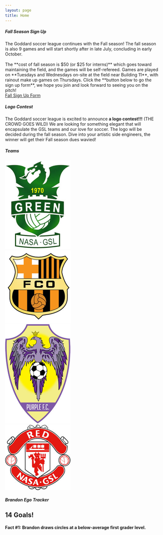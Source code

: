 ```yaml
---
layout: page
title: Home
---
```


<script>
    const sound = new Audio();
    function playSound(filename) {
        console.log("Playing song: " + filename);
        sound.src = "/assets/audio/" + filename + ".mp3";
        sound.play();
    }
</script>

<!-- begin row sign up -->
<div class="card text-center mt-3 bg-theme">
<div class="card-header text-center bg-light">
    <h5>Fall Season Sign Up</h5>
</div>
<div class="card-body">
<div class="row" markdown=1>
The Goddard soccer league continues with the Fall season! The fall season is also 9 games and will start shortly after in late July, concluding in early October.
<br><br>
The **cost of fall season is $50 <span class="text-rainbow">(or $25 for interns)</span>** which goes toward maintaining the field, and the games will be self-refereed. Games are played on **Tuesdays and Wednesdays on-site at the field near Building 11**, with rainout make up games on Thursdays. Click the **button below to go the sign up form**, we hope you join and look forward to seeing you on the pitch!
</div>
<div class="row px-3 ">
<!-- <div class="col-md-6 mt-3">
    <a type="button" class="btn btn-primary col-6" href="https://forms.gle/iggf2sibER2xtd7z8">Spring Sign Up Form</a>
</div> -->
<div class="col-md-12 mt-3">
    <a type="button" class="btn bg-button col-6" href="https://forms.gle/YN3VdfuhnKLRoKez9">Fall Sign Up Form</a>
</div>
</div>
</div>
</div>

<!-- begin logo contest -->
<div class="card text-center mt-3 bg-theme">
<div class="card-header text-center bg-light">
    <h5>Logo Contest</h5>
</div>
<div class="card-body">
<div class="row" markdown=1>
The Goddard soccer league is excited to announce <strong class="text-rainbow">a logo contest!!!</strong> (THE CROWD GOES WILD) We are looking for something elegant that will encapsulate the GSL teams and our love for soccer. The logo will be decided during the fall season. Dive into your artistic side engineers, the winner will get their Fall season dues wavied!
</div>
</div>
</div>

<!-- begin row champ video -->
<!-- <div class="card bg-light text-center my-3">
<div class="card-header text-center">
    2023 Championship Game
</div>
<div class="card-body">
    <!-- <script>
        randInt = Math.floor(Math.random() * 2) + 1;
        document.write('<img src="/images/2023-' + randInt + '.jpg" class="img-fluid w-100 rounded"/>');
    </script>
    <video width="100%" poster="/assets/img/2023/GSL-Championship-2023.png" controls>
        <source src="/assets/img/2023/GSL-Championship-2023.webm" type="video/webm">
        <source src="/assets/img/2023/GSL-Championship-2023.mp4" type="video/mp4">
    </video>

</div>
</div> -->

<!-- begin row teams -->
<div class="card text-center mt-3 bg-theme">
<div class="card-header text-center bg-light">
    <h5>Teams</h5>
</div>
<div class="card-body">
<div class="row">
    <div class="col-3 my-auto">
        <a href="/rosters">
            <img src="/images/teams/green.jpg" class="img-fluid rounded"/>
        </a>
    </div>
    <div class="col-3 my-auto">
        <a href="/rosters">
            <img src="/images/teams/orange.jpg" class="img-fluid rounded"/>
        </a>
    </div>
    <div class="col-3 my-auto">
        <a href="/rosters">
            <img src="/images/teams/purple.jpg" class="img-fluid rounded"/>
        </a>
    </div>
    <div class="col-3 my-auto">
        <a href="/rosters">
            <img src="/images/teams/red.jpg" class="img-fluid rounded"/>
        </a>
    </div>
</div>
</div>
</div>

<!-- begin row leading goal scorer -->
<script>
    const bfacts = [
        "Brandon draws circles at a below-average first grader level.",
        "Brandon spits out the sunflower seeds and eats the shells.",
        "Brandon swapped the water pipes out for lead ones because he likes the taste.",
        "Brandon doesn't think Shania Twain is the greatest country singer of all time.",
        "Brandon puts one chopstick in each hand and uses the wide end.",
        "Brandon doesn't like dogs because they \"want to hang out too much\".",
        "Brandon thinks Allie should have stayed with Lon instead choosing Noah.",
        "Brandon tapes every Dane Cook stand up routine on his VCR.",
        "Brandon can't pronounce basic words like \"water\" and \"Florida\".",
        "Brandon has totaled a car in a driveway.",
        "Brandon thinks we should move the nation's capitol to Des Moines.",
        "Brandon was glad Jeopardy moved on from Alex Trebek.",
        "Brandon celebrates on Harambe rememberance day.",
        "Brandon shuffles playing cards face up.",
        "Brandon has missed penalty kicks for throw ins.",
        "Brandon holds computer mice with two hands.",
        "Brandon complains that Sesame Street \"isn't political enough\".",
        "Brandon brings his own sand to the beach because \"beach sand is too coarse\".",
        "Brandon thinks the fuchsia crayons have a more refined taste than the sea green crayons.",
        "Brandon doesn't sing happy birthday to children under 10.",
        "Brandon orders sparkling water at beer gardens.",
        "Brandon doesn't think Hakuna Matata is a wonderful phrase.",
        "Brandon maintains that Pokemon should be pay-to-win.",
        "Brandon uses hydroponics to grow mosquito larvae.",
        "Brandon protested the release of Harry Potter and the Deathly Hallows.",
        "Brandon didn't think McCarthyism involved any unlawful persecution or fear mongering.",
        "Brandon wishes Halloween was always held on a school night.",
        "Brandon is happy the polar ice caps are melting so that \"Santa has no home\".",
        "Brandon advocates against the installation of wheelchair accessibility ramps.",
        "Brandon licks his fingers after every cheeseball, even when sharing.",
        "Brandon was caught trying to sabatoge a Super Soaker manufacturing plant.",
        "Brandon buys taxidermied deer legs to \"trample his neighbor's flower garden without arousing suspicion\".",
        "Brandon once brought a ladle to a knife fight.",
        "Brandon thinks the Golgi apparatus is the powerhouse of the cell.",
        "Brandon loves Dreamworks Madagascar but doesn't even know the name of the zebra.",
        "Brandon hallucinated a new chess piece, like a queen that can only move one square.",
        "Brandon claims to have a black belt, but its from the boy's department at Kohls.",
        "Brandon only knows the dry cereal guy living on Drury Lane.",
        "Brandon has invented 17 forms of metastatic cancer to date.",
        "Brandon believes Napoleon's Russian campaign was a strategic masterclass.",
        "Brandon has gotten mostly A's and a few B's on breathalyzer tests.",
        "Brandon beat a koala in a head to head duel the koala didn't know about.",
        "Brandon turns around and goes back upon encountering two roads diverging in a wood.",
        "Brandon always gives a standing ovation when the plane lands.",
        "Brandon is under the impression McLovin learned to drive in Pennsylvania.",
        "Brandon thinks horseradish sauce was concocted by \"hardcore left-wing media pundits\".",
        "Brandon doesn't understand why cheaters have to eat so much pumpkin, but \"it is delicious\".",
        "Brandon buys two gallons of 2% milk and mixes them because he only drinks 4%.",
        "Brandon is an avid cubic-Neptuner.",
        "Brandon considers Nickleback's 2nd album, The State, to be more \"sensual \" than Curb, their 1st.",
        "Brandon thinks the prime meridian is latitudinal.",
        "Brandon wanted to be a debt collector specifically for \"impovershied single mothers\" growing up.",
        "Brandon once said the Shrek soundtrack is \"like no cap pretty mid skibidi rizzler\".",
        "Brandon brings wire cutters to karoke night because he doesn't like how excited people get.",
        "Brandon lives in a reality based in object impermanence.",
        "Brandon once received a speeding ticket for driving down an elementary school hallway.",
        "Brandon files complaints if the flight attendent isn't there within 45 seconds.",
        "Brandon thinks he is impervious to the Dunning-Kruger effect.",
        "Brandon is considered a Team Edward ultra by the Twilight subreddit.",
        "Brandon says Gilgamesh from Virgil's The Odyssey is the best Shakesperean character.",
    ];

    function bfactGen() {
        bfactsInt = Math.floor(Math.random() * bfacts.length);
        document.getElementById("bfact").innerHTML = 'Fact #' + (bfactsInt+1) + ': ' + bfacts[bfactsInt];
    }
</script>


<div class="card text-center mt-3 bg-rainbow">
<div class="card-header text-center bg-light">
    <h5>Brandon Ego Tracker</h5>
</div>
<div class="card-body" onclick="playSound('hero'); bfactGen();" markdown=1>
<div class="d-flex justify-content-center">
<div class="overflow-auto w-100">

<h2>14 Goals!</h2>
<h4 id="bfact">Fact #1: Brandon draws circles at a below-average first grader level.</h4>

<script>
    bfactGen();
</script>

</div>
</div>
</div>
</div>

<!--
<div class="card text-center mt-3 bg-sunset">
<div class="card-header text-center bg-light">
    <h5>How many goals has Trevor scored?</h5>
</div>
<div class="card-body" onclick="playSound('holding-out'); bfactGen();" markdown=1>
<div class="d-flex justify-content-center">
<div class="overflow-auto w-100">

<h2>9 Goals!</h2>

In the heart of the field where the orange sun glows,<br>
There’s a player whose talent the whole city knows,<br>
Trevor’s his name, with a hat worn askew,<br>
Backwards and bold, as if daring the view.<br><br>

With a kick like a storm and a shot fierce and true,<br>
He’s scored nine goals now, but he’s far from through,<br>
The ball finds its path in the net with a roar,<br>
A symphony of victory that fans adore.<br><br>

He dances through defenses with effortless grace,<br>
A blur of orange, a smile on his face,<br>
The pitch is his canvas, each match a new art,<br>
His powerful strikes are a pure work of heart.<br><br>

Underneath that cap, there’s a fire so bright,<br>
It lights up the field, makes the whole game take flight,<br>
In the grand theater of soccer’s great show,<br>
Trevor’s the star with a rhythm to follow.<br><br>

So here’s to the player who stands out from the crowd,<br>
With a backward hat and a shot so proud,<br>
To Trevor, the hero of the orange-clad dream,<br>
A legend in motion, a goal-scoring machine.

</div>
</div>
</div>
</div>
 -->
